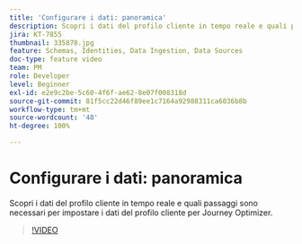 ```yaml
---
title: 'Configurare i dati: panoramica'
description: Scopri i dati del profilo cliente in tempo reale e quali passaggi sono necessari per impostare i dati del profilo cliente per Journey Optimizer.
jira: KT-7855
thumbnail: 335878.jpg
feature: Schemas, Identities, Data Ingestion, Data Sources
doc-type: feature video
team: PM
role: Developer
level: Beginner
exl-id: e2e9c2be-5c60-4f6f-ae62-8e07f008318d
source-git-commit: 81f5cc22d46f89ee1c7164a92988311ca6036b8b
workflow-type: tm+mt
source-wordcount: '48'
ht-degree: 100%

---
```


# Configurare i dati: panoramica

Scopri i dati del profilo cliente in tempo reale e quali passaggi sono necessari per impostare i dati del profilo cliente per Journey Optimizer.

>[!VIDEO](https://video.tv.adobe.com/v/335878?quality=12&learn=on)
